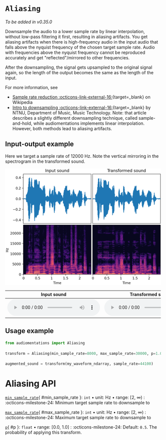 # `Aliasing`

_To be added in v0.35.0_

Downsample the audio to a lower sample rate by linear interpolation, without low-pass
filtering it first, resulting in aliasing artifacts. You get aliasing artifacts when
there is high-frequency audio in the input audio that falls above the nyquist frequency
of the chosen target sample rate. Audio with frequencies above the nyquist frequency
cannot be reproduced accurately and get "reflected"/mirrored to other frequencies.

After the downsampling, the signal gets upsampled to the original signal again, so the
length of the output becomes the same as the length of the input.

For more information, see

* [Sample rate reduction :octicons-link-external-16:](https://en.wikipedia.org/wiki/Bitcrusher#Sample_rate_reduction){target=_blank} on Wikipedia
* [Intro to downsampling :octicons-link-external-16:](http://gdsp.hf.ntnu.no/lessons/1/3/){target=_blank} by NTNU, Department of Music, Music Technology. Note: that article describes a slightly different downsampling technique, called sample-and-hold, while audiomentations implements linear interpolation. However, both methods lead to aliasing artifacts.

## Input-output example

Here we target a sample rate of 12000 Hz. Note the vertical mirroring in the spectrogram in the transformed sound.

![Input-output waveforms and spectrograms](Aliasing.webp)

| Input sound                                                                     | Transformed sound                                                                     |
|---------------------------------------------------------------------------------|---------------------------------------------------------------------------------------|
| <audio controls><source src="../Aliasing_input.flac" type="audio/flac"></audio> | <audio controls><source src="../Aliasing_transformed.flac" type="audio/flac"></audio> | 

## Usage example

```python
from audiomentations import Aliasing

transform = Aliasing(min_sample_rate=8000, max_sample_rate=30000, p=1.0)

augmented_sound = transform(my_waveform_ndarray, sample_rate=44100)
```

# Aliasing API

[`min_sample_rate`](#min_sample_rate){ #min_sample_rate }: `int` • unit: Hz • range: [2, ∞)
:   :octicons-milestone-24: Minimum target sample rate to downsample to

[`max_sample_rate`](#max_sample_rate){ #max_sample_rate }: `int` • unit: Hz • range: [2, ∞)
:   :octicons-milestone-24: Maximum target sample rate to downsample to

[`p`](#p){ #p }: `float` • range: [0.0, 1.0]
:   :octicons-milestone-24: Default: `0.5`. The probability of applying this transform.
